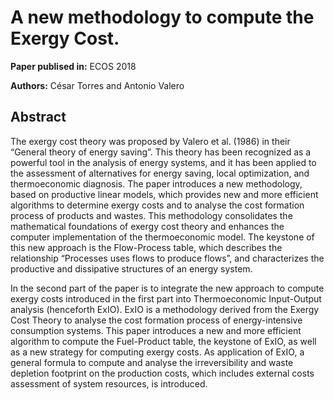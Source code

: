 # A new methodology to compute the Exergy Cost.


**Paper publised in:** ECOS 2018
 
**Authors:** César Torres and Antonio Valero

## Abstract

The exergy cost theory was proposed by Valero et al. (1986) in their “General theory of energy saving”. This theory
has been recognized as a powerful tool in the analysis of energy systems, and it has been applied to the assessment
of alternatives for energy saving, local optimization, and thermoeconomic diagnosis. The paper introduces a new
methodology, based on productive linear models, which provides new and more efficient algorithms to determine
exergy costs and to analyse the cost formation process of products and wastes. This methodology consolidates the
mathematical foundations of exergy cost theory and enhances the computer implementation of the thermoeconomic
model. The keystone of this new approach is the Flow-Process table, which describes the relationship “Processes
uses flows to produce flows”, and characterizes the productive and dissipative structures of an energy system.

In the second part of the paper is to integrate the new approach to compute exergy costs introduced in
the first part into Thermoeconomic Input-Output analysis (henceforth ExIO). ExIO is a methodology derived from the
Exergy Cost Theory to analyse the cost formation process of energy-intensive consumption systems. This paper
introduces a new and more efficient algorithm to compute the Fuel-Product table, the keystone of ExIO, as well as
a new strategy for computing exergy costs. As application of ExIO, a general formula to compute and analyse the
irreversibility and waste depletion footprint on the production costs, which includes external costs assessment of
system resources, is introduced.
